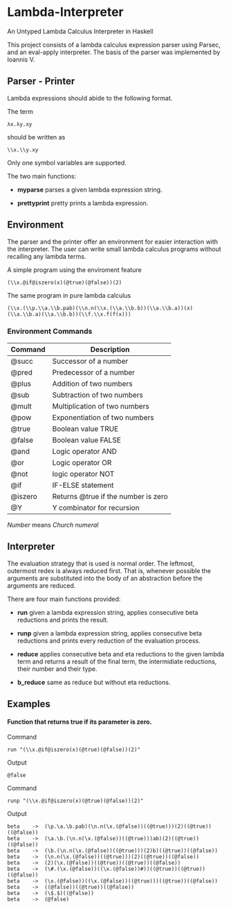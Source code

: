# Lambda-Interpreter

An Untyped Lambda Calculus Interpreter in Haskell

This project consists of a lambda calculus expression parser using Parsec,
and an eval-apply interpreter. The basis of the parser was implemented by
Ioannis V.

## Parser - Printer

Lambda expressions should abide to the following format.

The term
```
λx.λy.xy
```
should be written as
```
\\x.\\y.xy
```

Only one symbol variables are supported.

The two main functions:

* **myparse** parses a given lambda expression string.

* **prettyprint** pretty prints a lambda expression.

## Environment

Τhe parser and the printer offer an environment for easier interaction with the
interpreter. The user can write small lambda calculus programs without recalling
any lambda terms.

A simple program using the enviroment feature
```
(\\x.@if@iszero(x)(@true)(@false))(2)
```

The same program in pure lambda calculus
```
(\\x.(\\p.\\a.\\b.pab)(\\n.n(\\x.(\\a.\\b.b))(\\a.\\b.a))(x)(\\a.\\b.a)(\\a.\\b.b))(\\f.\\x.f(f(x)))
```

### Environment Commands

| Command | Description |
| --- | --- |
| @succ | Successor of a number |
| @pred | Predecessor of a number |
| @plus | Addition of two numbers |
| @sub  | Subtraction of two numbers |
| @mult | Multiplication of two numbers |
| @pow  | Exponentiation of two numbers |
| @true | Boolean value TRUE |
| @false | Boolean value FALSE |
| @and | Logic operator AND |
| @or | Logic operator OR |
| @not | logic operator NOT |
| @if | IF-ELSE statement |
| @iszero | Returns @true if the number is zero |
| @Y | Y combinator for recursion |

*Number* means *Church numeral*

## Interpreter

The evaluation strategy that is used is normal order. The leftmost, outermost
redex is always reduced first. That is, whenever possible the arguments are
substituted into the body of an abstraction before the arguments are reduced.

There are four main functions provided:

* **run** given a lambda expression string, applies consecutive beta reductions
and prints the result.

* **runp** given a lambda expression string, applies consecutive beta reductions
and prints every reduction of the evaluation process.

* **reduce** applies consecutive beta and eta reductions to the given lambda
term and returns a result of the final term, the intermidiate reductions, their
number and their type.

* **b_reduce** same as reduce but without eta reductions.

## Examples

#### Function that returns true if its parameter is zero.

Command
```
run "(\\x.@if@iszero(x)(@true)(@false))(2)"
```
Output
```
@false
```

Command
```
runp "(\\x.@if@iszero(x)(@true)(@false))(2)"
```
Output
```
beta	->	(\p.\a.\b.pab)(\n.n(\x.(@false))((@true)))(2)((@true))((@false))
beta	->	(\a.\b.(\n.n(\x.(@false))((@true)))ab)(2)((@true))((@false))
beta	->	(\b.(\n.n(\x.(@false))((@true)))(2)b)((@true))((@false))
beta	->	(\n.n(\x.(@false))((@true)))(2)((@true))((@false))
beta	->	(2)(\x.(@false))((@true))((@true))((@false))
beta	->	(\#.(\x.(@false))((\x.(@false))#))((@true))((@true))((@false))
beta	->	(\x.(@false))((\x.(@false))((@true)))((@true))((@false))
beta	->	((@false))((@true))((@false))
beta	->	(\$.$)((@false))
beta	->	(@false)
```

